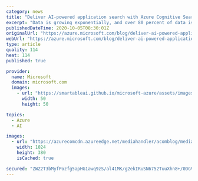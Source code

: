 ```yaml
---
category: news
title: "Deliver AI-powered application search with Azure Cognitive Search and BA Insight"
excerpt: "Data is growing exponentially, and over 80 percent of data is unstructured, creating a challenge for organizations to find and surface the right information to their customers. What organizations need is a solution that enables them to uncover latent insights from all their content by quickly identifying"
publishedDateTime: 2020-10-05T08:30:01Z
originalUrl: "https://azure.microsoft.com/blog/deliver-ai-powered-application-search-with-azure-cognitive-search-and-ba-insight/"
webUrl: "https://azure.microsoft.com/blog/deliver-ai-powered-application-search-with-azure-cognitive-search-and-ba-insight/"
type: article
quality: 114
heat: 114
published: true

provider:
  name: Microsoft
  domain: microsoft.com
  images:
    - url: "https://smartableai.github.io/microsoft-azure/assets/images/organizations/microsoft.com-50x50.jpg"
      width: 50
      height: 50

topics:
  - Azure
  - AI

images:
  - url: "https://azurecomcdn.azureedge.net/mediahandler/acomblog/media/Default/blog/3825d129-7b61-4af7-9e9e-6ea06c242b9c.png"
    width: 1024
    height: 380
    isCached: true

secured: "ZWZ2T3bMyfPozfg5apHG1awq9zS/al41MK/g2ekIRuSN6752TuuXhn8+/0DGVpwLtPoro7eoWFtoxYhtCO5ss7y+yJmWlN1SzV33P9jJzdtBN+Nx9Wm5pSLNHKgzEF1qJGuCAgIdLhpPL637987W9qiSHtYo780HRq0vdiJC1XSVuQrLZNj5CiR5A13mS0JtHOE6ytj3CcPtbEas9VjXFfWnyjKNjjG20UGmbHD6MBHm8EioDc4iPpubRs2Ual4IqyPzI+c0VUzN06yG/RthTazbo/xxAfvKNuNW9XPLbH4qDFw1lT5qv//nem5NftF8Rib2KxS+l5QppR6ECOw3xmaJ94QpuQFHvbUMVUNxCfk=;Oemcm8/V+L/UOuMSalvbFA=="
---
```


